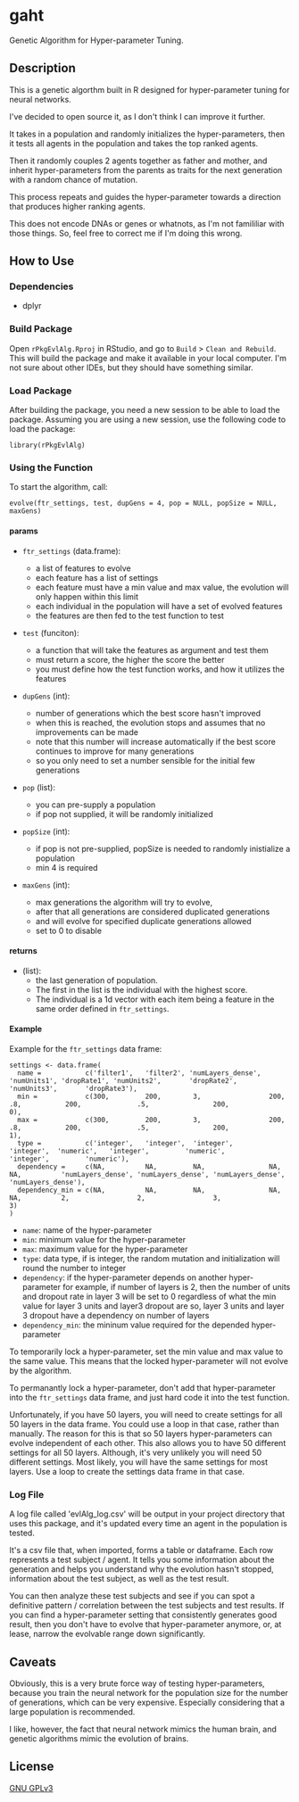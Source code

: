 # gaht
Genetic Algorithm for Hyper-parameter Tuning.

## Description
This is a genetic algorthm built in R designed for hyper-parameter tuning for neural networks.

I've decided to open source it, as I don't think I can improve it further.

It takes in a population and randomly initializes the hyper-parameters, then it tests all agents in the population and takes the top ranked agents.

Then it randomly couples 2 agents together as father and mother, and inherit hyper-parameters from the parents as traits for the next generation with a random chance of mutation.

This process repeats and guides the hyper-parameter towards a direction that produces higher ranking agents.

This does not encode DNAs or genes or whatnots, as I'm not famililiar with those things. So, feel free to correct me if I'm doing this wrong.

## How to Use
### Dependencies
- dplyr

### Build Package
Open `rPkgEvlAlg.Rproj` in RStudio, and go to `Build` > `Clean and Rebuild`. This will build the package and make it available in your local computer. I'm not sure about other IDEs, but they should have something similar.

### Load Package
After building the package, you need a new session to be able to load the package. Assuming you are using a new session, use the following code to load the package:
```
library(rPkgEvlAlg)
```

### Using the Function
To start the algorithm, call:
```
evolve(ftr_settings, test, dupGens = 4, pop = NULL, popSize = NULL, maxGens)  
```
#### params
- `ftr_settings` (data.frame):
  - a list of features to evolve
  - each feature has a list of settings
  - each feature must have a min value and max value, the evolution will only happen within this limit
  - each individual in the population will have a set of evolved features
  - the features are then fed to the test function to test
   
- `test` (funciton):
  - a function that will take the features as argument and test them
  - must return a score, the higher the score the better
  - you must define how the test function works, and how it utilizes the features
   
- `dupGens` (int):
  - number of generations which the best score hasn't improved
  - when this is reached, the evolution stops and assumes that no improvements can be made
  - note that this number will increase automatically if the best score continues to improve for many generations
  - so you only need to set a number sensible for the initial few generations
   
- `pop` (list):
  - you can pre-supply a population
  - if pop not supplied, it will be randomly initialized
   
- `popSize` (int):
  - if pop is not pre-supplied, popSize is needed to randomly inistialize a population
  - min 4 is required
   
- `maxGens` (int):
  - max generations the algorithm will try to evolve,
  - after that all generations are considered duplicated generations
  - and will evolve for specified duplicate generations allowed
  - set to 0 to disable

#### returns
- (list):
  - the last generation of population.
  - The first in the list is the individual with the highest score.
  - The individual is a 1d vector with each item being a feature in the same order defined in `ftr_settings`.

#### Example
Example for the `ftr_settings` data frame:
```
settings <- data.frame(
  name =           c('filter1',   'filter2', 'numLayers_dense', 'numUnits1', 'dropRate1', 'numUnits2',       'dropRate2',       'numUnits3',       'dropRate3'),
  min =            c(300,         200,        3,                 200,        .8,           200,              .5,                200,               0),
  max =            c(300,         200,        3,                 200,        .8,           200,              .5,                200,               1),
  type =           c('integer',   'integer',  'integer',         'integer',  'numeric',   'integer',         'numeric',         'integer',         'numeric'),
  dependency =     c(NA,          NA,         NA,                NA,         NA,          'numLayers_dense', 'numLayers_dense', 'numLayers_dense', 'numLayers_dense'),
  dependency_min = c(NA,          NA,         NA,                NA,         NA,          2,                 2,                 3,                 3)
)
```
  - `name`: name of the hyper-parameter
  - `min`: minimum value for the hyper-parameter
  - `max`: maximum value for the hyper-parameter
  - `type`: data type, if is integer, the random mutation and initialization will round the number to integer
  - `dependency`: if the hyper-parameter depends on another hyper-parameter
      for example, if number of layers is 2, then the number of units and dropout rate in layer 3 will be set to 0
      regardless of what the min value for layer 3 units and layer3 dropout are
      so, layer 3 units and layer 3 dropout have a dependency on number of layers
  - `dependency_min`: the mininum value required for the depended hyper-parameter
  
  To temporarily lock a hyper-parameter, set the min value and max value to the same value. This means that the locked hyper-parameter will not evolve by the algorithm.
  
  To permanantly lock a hyper-parameter, don't add that hyper-parameter into the `ftr_settings` data frame, and just hard code it into the test function.
  
  Unfortunately, if you have 50 layers, you will need to create settings for all 50 layers in the data frame. You could use a loop in that case, rather than manually. The reason for this is that so 50 layers hyper-parameters can evolve independent of each other. This also allows you to have 50 different settings for all 50 layers. Although, it's very unlikely you will need 50 different settings. Most likely, you will have the same settings for most layers. Use a loop to create the settings data frame in that case.

### Log File
A log file called 'evlAlg_log.csv' will be output in your project directory that uses this package, and it's updated every time an agent in the population is tested.

It's a csv file that, when imported, forms a table or dataframe. Each row represents a test subject / agent. It tells you some information about the generation and helps you understand why the evolution hasn't stopped, information about the test subject, as well as the test result.

You can then analyze these test subjects and see if you can spot a definitive pattern / correlation between the test subjects and test results. If you can find a hyper-parameter setting that consistently generates good result, then you don't have to evolve that hyper-parameter anymore, or, at lease, narrow the evolvable range down significantly.

## Caveats
Obviously, this is a very brute force way of testing hyper-parameters, because you train the neural network for the population size  for the number of generations, which can be very expensive. Especially considering that a large population is recommended.

I like, however, the fact that neural network mimics the human brain, and genetic algorithms mimic the evolution of brains.

## License
[GNU GPLv3](https://choosealicense.com/licenses/gpl-3.0/)
